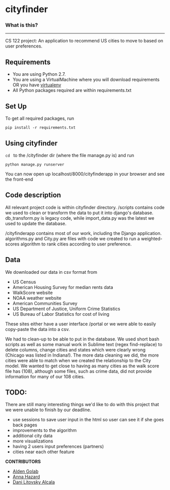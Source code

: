 cityfinder
========================

### What is this?
-------------

CS 122 project:
An application to recommend US cities to move to based on user preferences.

Requirements
-----------

* You are using Python 2.7.
* You are using a VirtualMachine where you will download requirements OR you have [virtualenv](https://pypi.python.org/pypi/virtualenv)
* All Python packages required are within requirements.txt


Set Up
---------------

To get all required packages, run
```
pip install -r requirements.txt
```

Using cityfinder
---------------

```cd ``` to the /cityfinder dir (where the file manage.py is) and run

```
python manage.py runserver
```
You can now open up localhost/8000/cityfinderapp in your browser and see the front-end

Code description
---------------
All relevant project code is within cityfinder directory.
/scripts contains code we used to clean or transform the data to put it into django's database. db_transform.py is legacy code, while import_data.py was the latest we used to update the database.

/cityfinderapp contains most of our work, including the Django application. algorithms.py and City.py are files with code we created to run a weighted-scores algorithm to rank cities according to user preference.

Data
---------------
We downloaded our data in csv format from

* US Census
* American Housing Survey for median rents data
* WalkScore website
* NOAA weather website
* American Communities Survey
* US Department of Justice, Uniform Crime Statistics
* US Bureau of Labor Statistics for cost of living

These sites either have a user interface /portal or we were able to easily copy-paste the data into a csv.

We had to clean-up to be able to put in the database. We used short bash scripts as well as some manual work in Sublime text (regex find-replace) to delete columns, change cities and states which were clearly wrong (Chicago was listed in Indiana!). The more data cleaning we did, the more cities were able to match when we created the relationship to the City model. We wanted to get close to having as many cities as the walk score file has (108), although some files, such as crime data, did not provide information for many of our 108 cities.


TODO:
---------------
There are still many interesting things we'd like to do with this project that we were unable to finish by our deadline.
* use sessions to save user input in the html so user can see it if she goes back pages
* improvements to the algorithm
* additional city data
* more visualizations
* having 2 users input preferences (partners)
* cities near each other feature


**CONTRIBUTORS**
- [Alden Golab](https://github.com/aldengolab)
- [Anna Hazard](https://github.com/annalizhaz)
- [Dani Litovsky Alcala](https://github.com/danilito19)

